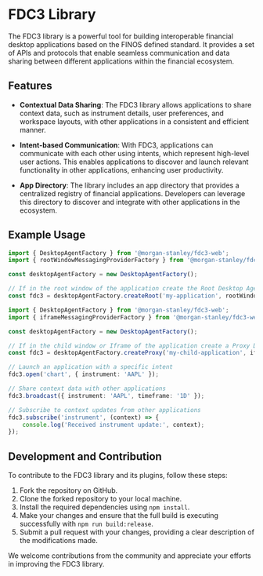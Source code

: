 # FDC3 Library

The FDC3 library is a powerful tool for building interoperable financial desktop applications based on the FINOS defined standard. It provides a set of APIs and protocols that enable seamless communication and data sharing between different applications within the financial ecosystem.

## Features

- **Contextual Data Sharing**: The FDC3 library allows applications to share context data, such as instrument details, user preferences, and workspace layouts, with other applications in a consistent and efficient manner.

- **Intent-based Communication**: With FDC3, applications can communicate with each other using intents, which represent high-level user actions. This enables applications to discover and launch relevant functionality in other applications, enhancing user productivity.

- **App Directory**: The library includes an app directory that provides a centralized registry of financial applications. Developers can leverage this directory to discover and integrate with other applications in the ecosystem.

## Example Usage

```typescript
import { DesktopAgentFactory } from '@morgan-stanley/fdc3-web';
import { rootWindowMessagingProviderFactory } from '@morgan-stanley/fdc3-web-messaging-provider';

const desktopAgentFactory = new DesktopAgentFactory();

// If in the root window of the application create the Root Desktop Agent
const fdc3 = desktopAgentFactory.createRoot('my-application', rootWindowMessagingProviderFactory)
```

```typescript
import { DesktopAgentFactory } from '@morgan-stanley/fdc3-web';
import { iframeMessagingProviderFactory } from '@morgan-stanley/fdc3-web-messaging-provider';

const desktopAgentFactory = new DesktopAgentFactory();

// If in the child window or Iframe of the application create a Proxy Desktop Agent
const fdc3 = desktopAgentFactory.createProxy('my-child-application', iframeMessagingProviderFactory)
```

```typescript
// Launch an application with a specific intent
fdc3.open('chart', { instrument: 'AAPL' });

// Share context data with other applications
fdc3.broadcast({ instrument: 'AAPL', timeframe: '1D' });

// Subscribe to context updates from other applications
fdc3.subscribe('instrument', (context) => {
    console.log('Received instrument update:', context);
});
```

## Development and Contribution

To contribute to the FDC3 library and its plugins, follow these steps:

1. Fork the repository on GitHub.
2. Clone the forked repository to your local machine.
3. Install the required dependencies using `npm install`.
4. Make your changes and ensure that the full build is executing successfully with `npm run build:release`.
5. Submit a pull request with your changes, providing a clear description of the modifications made.

We welcome contributions from the community and appreciate your efforts in improving the FDC3 library.
